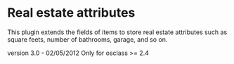 Real estate attributes
======================

This plugin extends the fields of items to store real estate attributes such as square feets, number of bathrooms, garage, and so on.

version 3.0 - 02/05/2012  Only for osclass >= 2.4

